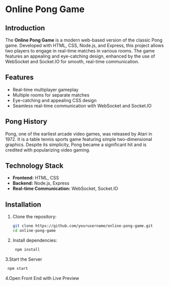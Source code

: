 # Online Pong Game

## Introduction
The **Online Pong Game** is a modern web-based version of the classic Pong game. Developed with HTML, CSS, Node.js, and Express, this project allows two players to engage in real-time matches in various rooms. The game features an appealing and eye-catching design, enhanced by the use of WebSocket and Socket.IO for smooth, real-time communication.

## Features
- Real-time multiplayer gameplay
- Multiple rooms for separate matches
- Eye-catching and appealing CSS design
- Seamless real-time communication with WebSocket and Socket.IO

## Pong History
Pong, one of the earliest arcade video games, was released by Atari in 1972. It is a table tennis sports game featuring simple two-dimensional graphics. Despite its simplicity, Pong became a significant hit and is credited with popularizing video gaming.

## Technology Stack
- **Frontend:** HTML, CSS
- **Backend:** Node.js, Express
- **Real-time Communication:** WebSocket, Socket.IO

## Installation
1. Clone the repository:
   ```bash
   git clone https://github.com/yourusername/online-pong-game.git
   cd online-pong-game
   ```

2. Install dependencies:
   ```bash
    npm install
   ```

 3.Start the Server
   ```bash
    npm start
   ```
  4.Open Front End with Live Preview


